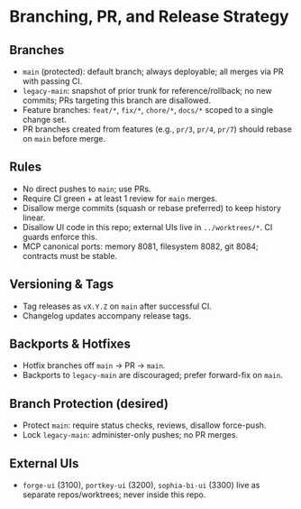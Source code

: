# Branching, PR, and Release Strategy

## Branches
- `main` (protected): default branch; always deployable; all merges via PR with passing CI.
- `legacy-main`: snapshot of prior trunk for reference/rollback; no new commits; PRs targeting this branch are disallowed.
- Feature branches: `feat/*`, `fix/*`, `chore/*`, `docs/*` scoped to a single change set.
- PR branches created from features (e.g., `pr/3`, `pr/4`, `pr/7`) should rebase on `main` before merge.

## Rules
- No direct pushes to `main`; use PRs.
- Require CI green + at least 1 review for `main` merges.
- Disallow merge commits (squash or rebase preferred) to keep history linear.
- Disallow UI code in this repo; external UIs live in `../worktrees/*`. CI guards enforce this.
- MCP canonical ports: memory 8081, filesystem 8082, git 8084; contracts must be stable.

## Versioning & Tags
- Tag releases as `vX.Y.Z` on `main` after successful CI.
- Changelog updates accompany release tags.

## Backports & Hotfixes
- Hotfix branches off `main` → PR → `main`.
- Backports to `legacy-main` are discouraged; prefer forward-fix on `main`.

## Branch Protection (desired)
- Protect `main`: require status checks, reviews, disallow force-push.
- Lock `legacy-main`: administer-only pushes; no PR merges.

## External UIs
- `forge-ui` (3100), `portkey-ui` (3200), `sophia-bi-ui` (3300) live as separate repos/worktrees; never inside this repo.

